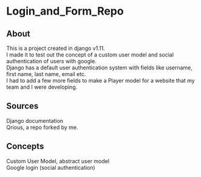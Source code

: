 # Login_and_Form_Repo

## About
This is a project created in django v1.11.  
I made it to test out the concept of a custom user model and social authentication of users with google.  
Django has a default user authentication system with fields like username, first name, last name, email etc.  
I had to add a few more fields to make a Player model for a website that my team and I were developing.

## Sources
Django documentation  
Qrious, a repo forked by me.  

## Concepts
Custom User Model, abstract user model  
Google login (social authentication)
